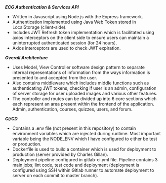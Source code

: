 _**ECG Authentication & Services API**_
- Written in Javascript using Node.js with the Express framework. 
- Authentication implemented using Java Web Token stored in LocalStorage (client-side). 
- Includes JWT Refresh token implementation which is facilitated using axios interceptors on the client side to ensure users can maintain a uninterrupted authenticated session (for 24 hours). 
- Axios interceptors are used to check JWT expiration.  

_**Overall Architecture**_
- Uses Model, View Controller software design pattern to separate internal representations of information from the ways information is presented to and accepted from the user.
- Also contains middleware which includes middle functions such as authenticating JWT tokens, checking if user is an admin, configuration of server storage for user uploaded images and various other features.  
- The controller and routes can be divided up into 6 core sections which each represent an area present within the frontend of the application. Admin, authentication, courses, quizzes, users, and forum. 

_**CI/CD**_
- Contains a .env file (not present in this repository) to contain environment variables which are injected during runtime. Most important variable being the NODE_ENV which I have configured to either be test or production. 
- Dockerfile is used to build a container which is used for deployment to production (server provided by Charles Gillan). 
- Deployment pipeline configured in gitlab-ci.yml file. Pipeline contains 3 main jobs; lint code, test code and deployment (deployment is configured using SSH within Gitlab runner to automate deployment to server on each commit to master branch).
